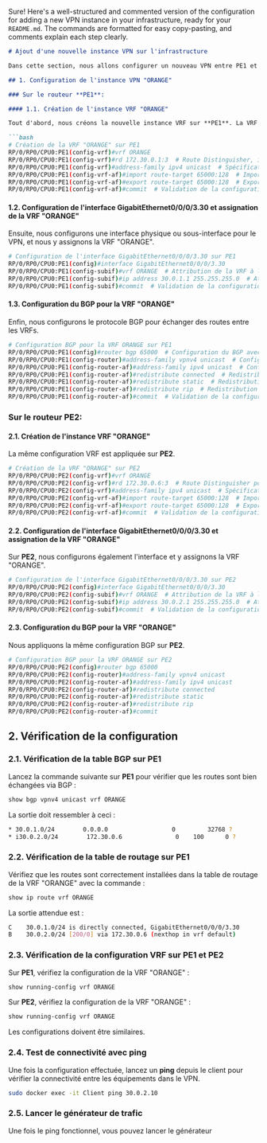 Sure! Here's a well-structured and commented version of the configuration for adding a new VPN instance in your infrastructure, ready for your `README.md`. The commands are formatted for easy copy-pasting, and comments explain each step clearly.

```markdown
# Ajout d'une nouvelle instance VPN sur l'infrastructure

Dans cette section, nous allons configurer un nouveau VPN entre PE1 et PE2, en créant une instance VPN "ORANGE". Vous pouvez vous référer aux VPNs existants (GREEN et RED) pour adapter les commandes nécessaires. Nous allons procéder à la configuration, vérifier la validité de l'instance via des commandes `ping` et `traceroute`, puis tester la connectivité avec le générateur de trafic.

## 1. Configuration de l'instance VPN "ORANGE"

### Sur le routeur **PE1**:

#### 1.1. Création de l'instance VRF "ORANGE"

Tout d'abord, nous créons la nouvelle instance VRF sur **PE1**. La VRF permet de séparer les tables de routage pour différents VPNs.

```bash
# Création de la VRF "ORANGE" sur PE1
RP/0/RP0/CPU0:PE1(config-vrf)#vrf ORANGE
RP/0/RP0/CPU0:PE1(config-vrf)#rd 172.30.0.1:3  # Route Distinguisher, identifie cette VRF
RP/0/RP0/CPU0:PE1(config-vrf)#address-family ipv4 unicast  # Spécification de l'adresse IPv4 pour la VRF
RP/0/RP0/CPU0:PE1(config-vrf-af)#import route-target 65000:128  # Importation des routes depuis un autre VRF
RP/0/RP0/CPU0:PE1(config-vrf-af)#export route-target 65000:128  # Exportation des routes vers un autre VRF
RP/0/RP0/CPU0:PE1(config-vrf-af)#commit  # Validation de la configuration
```

#### 1.2. Configuration de l'interface **GigabitEthernet0/0/0/3.30** et assignation de la VRF "ORANGE"

Ensuite, nous configurons une interface physique ou sous-interface pour le VPN, et nous y assignons la VRF "ORANGE".

```bash
# Configuration de l'interface GigabitEthernet0/0/0/3.30 sur PE1
RP/0/RP0/CPU0:PE1(config)#interface GigabitEthernet0/0/0/3.30
RP/0/RP0/CPU0:PE1(config-subif)#vrf ORANGE  # Attribution de la VRF à l'interface
RP/0/RP0/CPU0:PE1(config-subif)#ip address 30.0.1.1 255.255.255.0  # Attribution de l'adresse IP
RP/0/RP0/CPU0:PE1(config-subif)#commit  # Validation de la configuration
```

#### 1.3. Configuration du **BGP** pour la VRF "ORANGE"

Enfin, nous configurons le protocole BGP pour échanger des routes entre les VRFs.

```bash
# Configuration BGP pour la VRF ORANGE sur PE1
RP/0/RP0/CPU0:PE1(config)#router bgp 65000  # Configuration du BGP avec le numéro de système autonome
RP/0/RP0/CPU0:PE1(config-router)#address-family vpnv4 unicast  # Configuration du BGP VPNv4
RP/0/RP0/CPU0:PE1(config-router-af)#address-family ipv4 unicast  # Configuration du BGP IPv4
RP/0/RP0/CPU0:PE1(config-router-af)#redistribute connected  # Redistribution des routes connectées
RP/0/RP0/CPU0:PE1(config-router-af)#redistribute static  # Redistribution des routes statiques
RP/0/RP0/CPU0:PE1(config-router-af)#redistribute rip  # Redistribution des routes RIP
RP/0/RP0/CPU0:PE1(config-router-af)#commit  # Validation de la configuration
```

### Sur le routeur **PE2**:

#### 2.1. Création de l'instance VRF "ORANGE"

La même configuration VRF est appliquée sur **PE2**.

```bash
# Création de la VRF "ORANGE" sur PE2
RP/0/RP0/CPU0:PE2(config-vrf)#vrf ORANGE
RP/0/RP0/CPU0:PE2(config-vrf)#rd 172.30.0.6:3  # Route Distinguisher pour PE2
RP/0/RP0/CPU0:PE2(config-vrf)#address-family ipv4 unicast  # Spécification de l'adresse IPv4
RP/0/RP0/CPU0:PE2(config-vrf-af)#import route-target 65000:128  # Importation des routes depuis un autre VRF
RP/0/RP0/CPU0:PE2(config-vrf-af)#export route-target 65000:128  # Exportation des routes vers un autre VRF
RP/0/RP0/CPU0:PE2(config-vrf-af)#commit  # Validation de la configuration
```

#### 2.2. Configuration de l'interface **GigabitEthernet0/0/0/3.30** et assignation de la VRF "ORANGE"

Sur **PE2**, nous configurons également l'interface et y assignons la VRF "ORANGE".

```bash
# Configuration de l'interface GigabitEthernet0/0/0/3.30 sur PE2
RP/0/RP0/CPU0:PE2(config)#interface GigabitEthernet0/0/0/3.30
RP/0/RP0/CPU0:PE2(config-subif)#vrf ORANGE  # Attribution de la VRF à l'interface
RP/0/RP0/CPU0:PE2(config-subif)#ip address 30.0.2.1 255.255.255.0  # Attribution de l'adresse IP
RP/0/RP0/CPU0:PE2(config-subif)#commit  # Validation de la configuration
```

#### 2.3. Configuration du **BGP** pour la VRF "ORANGE"

Nous appliquons la même configuration BGP sur **PE2**.

```bash
# Configuration BGP pour la VRF ORANGE sur PE2
RP/0/RP0/CPU0:PE2(config)#router bgp 65000
RP/0/RP0/CPU0:PE2(config-router)#address-family vpnv4 unicast
RP/0/RP0/CPU0:PE2(config-router-af)#address-family ipv4 unicast
RP/0/RP0/CPU0:PE2(config-router-af)#redistribute connected
RP/0/RP0/CPU0:PE2(config-router-af)#redistribute static
RP/0/RP0/CPU0:PE2(config-router-af)#redistribute rip
RP/0/RP0/CPU0:PE2(config-router-af)#commit
```

## 2. Vérification de la configuration

### 2.1. Vérification de la table BGP sur PE1

Lancez la commande suivante sur **PE1** pour vérifier que les routes sont bien échangées via BGP :

```bash
show bgp vpnv4 unicast vrf ORANGE
```

La sortie doit ressembler à ceci :

```bash
* 30.0.1.0/24        0.0.0.0                  0         32768 ?
* i30.0.2.0/24        172.30.0.6               0    100      0 ?
```

### 2.2. Vérification de la table de routage sur PE1

Vérifiez que les routes sont correctement installées dans la table de routage de la VRF "ORANGE" avec la commande :

```bash
show ip route vrf ORANGE
```

La sortie attendue est :

```bash
C    30.0.1.0/24 is directly connected, GigabitEthernet0/0/0/3.30
B    30.0.2.0/24 [200/0] via 172.30.0.6 (nexthop in vrf default)
```

### 2.3. Vérification de la configuration VRF sur PE1 et PE2

Sur **PE1**, vérifiez la configuration de la VRF "ORANGE" :

```bash
show running-config vrf ORANGE
```

Sur **PE2**, vérifiez la configuration de la VRF "ORANGE" :

```bash
show running-config vrf ORANGE
```

Les configurations doivent être similaires.

### 2.4. Test de connectivité avec **ping**

Une fois la configuration effectuée, lancez un **ping** depuis le client pour vérifier la connectivité entre les équipements dans le VPN.

```bash
sudo docker exec -it Client ping 30.0.2.10
```

### 2.5. Lancer le générateur de trafic

Une fois le ping fonctionnel, vous pouvez lancer le générateur
